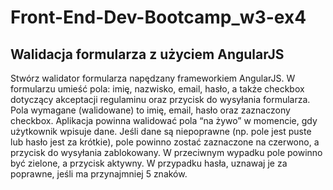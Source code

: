 # Front-End-Dev-Bootcamp_w3-ex4

## Walidacja formularza z użyciem AngularJS 
Stwórz walidator formularza napędzany frameworkiem AngularJS. W formularzu umieść pola: imię, nazwisko, email, hasło, a także checkbox dotyczący akceptacji regulaminu oraz przycisk do wysyłania formularza. Pola wymagane (walidowane) to imię, email, hasło oraz zaznaczony checkbox. Aplikacja powinna walidować pola “na żywo” w momencie, gdy użytkownik wpisuje dane. Jeśli dane są niepoprawne (np. pole jest puste lub hasło jest za krótkie), pole powinno zostać zaznaczone na czerwono, a przycisk do wysyłania zablokowany. W przeciwnym wypadku pole powinno być zielone, a przycisk aktywny. W przypadku hasła, uznawaj je za poprawne, jeśli ma przynajmniej 5 znaków.
